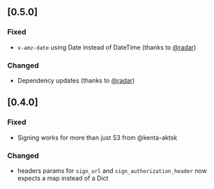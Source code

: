 ## [0.5.0]

### Fixed
- `x-amz-date` using Date instead of DateTime  (thanks to [@radar](https://github.com/radar))

### Changed
- Dependency updates (thanks to [@radar](https://github.com/radar))

## [0.4.0]

### Fixed
- Signing works for more than just S3 from @kenta-aktsk

### Changed
- headers params for `sign_url` and `sign_authorization_header` now expects a map instead of a Dict
